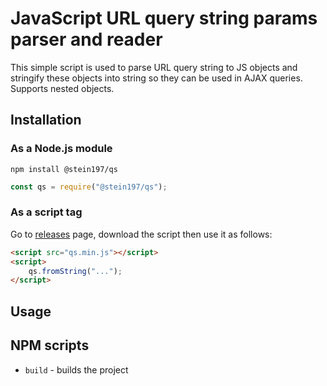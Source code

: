 # JavaScript URL query string params parser and reader
This simple script is used to parse URL query string to JS objects and stringify these objects into string so they can be used in AJAX queries. Supports nested objects.

## Installation
### As a Node.js module
```
npm install @stein197/qs
```
```js
const qs = require("@stein197/qs");
```
### As a script tag
Go to [releases]() page, download the script then use it as follows:
```html
<script src="qs.min.js"></script>
<script>
	qs.fromString("...");
</script>
```

## Usage

## NPM scripts
- `build` - builds the project


